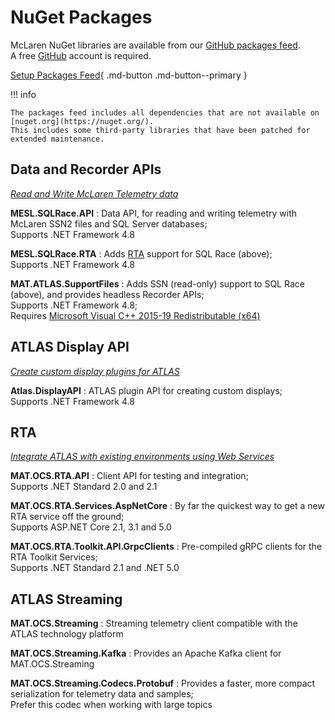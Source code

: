 
# NuGet Packages

McLaren NuGet libraries are available from our [GitHub packages feed](https://github.com/orgs/mat-docs/packages?repo_name=packages).  
A free [GitHub](https://github.com/) account is required.

[Setup Packages Feed](setup.md){ .md-button .md-button--primary }

!!! info

    The packages feed includes all dependencies that are not available on [nuget.org](https://nuget.org/).  
    This includes some third-party libraries that have been patched for extended maintenance.

## Data and Recorder APIs

[_Read and Write McLaren Telemetry data_](../sqlrace/sqlrace-api.md)

**MESL.SQLRace.API**
:   Data API, for reading and writing telemetry with McLaren SSN2 files and SQL Server databases;  
    Supports .NET Framework 4.8

**MESL.SQLRace.RTA**
:   Adds [RTA](#rta) support for SQL Race (above);  
    Supports .NET Framework 4.8

**MAT.ATLAS.SupportFiles**
:   Adds SSN (read-only) support to SQL Race (above), and provides headless Recorder APIs;  
    Supports .NET Framework 4.8;  
    Requires [Microsoft Visual C++ 2015-19 Redistributable (x64)](https://aka.ms/vs/16/release/vc_redist.x64.exe)

## ATLAS Display API

[_Create custom display plugins for ATLAS_](../atlas-displayapi.md)

**Atlas.DisplayAPI**
:   ATLAS plugin API for creating custom displays;  
    Supports .NET Framework 4.8

## RTA

[_Integrate ATLAS with existing environments using Web Services_](../../integration/index.md)

**MAT.OCS.RTA.API**
:   Client API for testing and integration;  
    Supports .NET Standard 2.0 and 2.1

**MAT.OCS.RTA.Services.AspNetCore**
:   By far the quickest way to get a new RTA service off the ground;  
    Supports ASP.NET Core 2.1, 3.1 and 5.0

**MAT.OCS.RTA.Toolkit.API.GrpcClients**
:   Pre-compiled gRPC clients for the RTA Toolkit Services;  
    Supports .NET Standard 2.1 and .NET 5.0

## ATLAS Streaming

**MAT.OCS.Streaming**
:   Streaming telemetry client compatible with the ATLAS technology platform

**MAT.OCS.Streaming.Kafka**
:   Provides an Apache Kafka client for MAT.OCS.Streaming

**MAT.OCS.Streaming.Codecs.Protobuf**
:   Provides a faster, more compact serialization for telemetry data and samples;  
    Prefer this codec when working with large topics